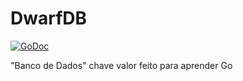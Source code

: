 # DwarfDB
[![GoDoc](https://godoc.org/github.com/zokis/dwarfdb?status.svg)](https://godoc.org/github.com/zokis/dwarfdb)

"Banco de Dados" chave valor feito para aprender Go
